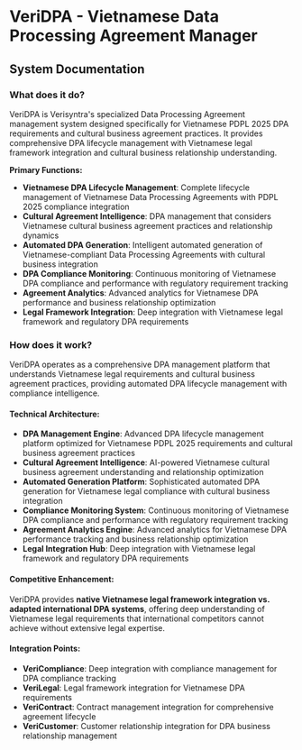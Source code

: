# VeriDPA - Vietnamese Data Processing Agreement Manager
## System Documentation

### **What does it do?**

VeriDPA is Verisyntra's specialized Data Processing Agreement management system designed specifically for Vietnamese PDPL 2025 DPA requirements and cultural business agreement practices. It provides comprehensive DPA lifecycle management with Vietnamese legal framework integration and cultural business relationship understanding.

**Primary Functions:**
- **Vietnamese DPA Lifecycle Management**: Complete lifecycle management of Vietnamese Data Processing Agreements with PDPL 2025 compliance integration
- **Cultural Agreement Intelligence**: DPA management that considers Vietnamese cultural business agreement practices and relationship dynamics
- **Automated DPA Generation**: Intelligent automated generation of Vietnamese-compliant Data Processing Agreements with cultural business integration
- **DPA Compliance Monitoring**: Continuous monitoring of Vietnamese DPA compliance and performance with regulatory requirement tracking
- **Agreement Analytics**: Advanced analytics for Vietnamese DPA performance and business relationship optimization
- **Legal Framework Integration**: Deep integration with Vietnamese legal framework and regulatory DPA requirements

### **How does it work?**

VeriDPA operates as a comprehensive DPA management platform that understands Vietnamese legal requirements and cultural business agreement practices, providing automated DPA lifecycle management with compliance intelligence.

#### **Technical Architecture:**
- **DPA Management Engine**: Advanced DPA lifecycle management platform optimized for Vietnamese PDPL 2025 requirements and cultural business agreement practices
- **Cultural Agreement Intelligence**: AI-powered Vietnamese cultural business agreement understanding and relationship optimization
- **Automated Generation Platform**: Sophisticated automated DPA generation for Vietnamese legal compliance with cultural business integration
- **Compliance Monitoring System**: Continuous monitoring of Vietnamese DPA compliance and performance with regulatory requirement tracking
- **Agreement Analytics Engine**: Advanced analytics for Vietnamese DPA performance tracking and business relationship optimization
- **Legal Integration Hub**: Deep integration with Vietnamese legal framework and regulatory DPA requirements

#### **Competitive Enhancement:**
VeriDPA provides **native Vietnamese legal framework integration vs. adapted international DPA systems**, offering deep understanding of Vietnamese legal requirements that international competitors cannot achieve without extensive legal expertise.

#### **Integration Points:**
- **VeriCompliance**: Deep integration with compliance management for DPA compliance tracking
- **VeriLegal**: Legal framework integration for Vietnamese DPA requirements
- **VeriContract**: Contract management integration for comprehensive agreement lifecycle
- **VeriCustomer**: Customer relationship integration for DPA business relationship management